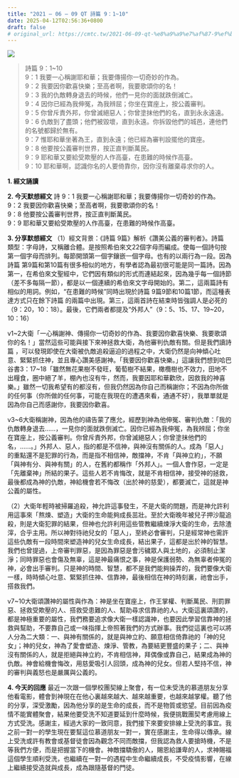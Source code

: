 ```yaml
---
title: "2021 – 06 – 09 QT 詩篇 9：1~10"
date: 2025-04-12T02:56:36+0800
draft: false
# original_url: https://cmtc.tw/2021-06-09-qt-%e8%a9%a9%e7%af%87-9%ef%bc%9a110
---
```


![](/images/qt.jpg)
> 詩篇 9：1\~10  
> 9：1 我要一心稱謝耶和華；我要傳揚你一切奇妙的作為。  
> 9：2 我要因你歡喜快樂；至高者啊，我要歌頌你的名！  
> 9：3 我的仇敵轉身退去的時候，他們一見你的面就跌倒滅亡。  
> 9：4 因你已經為我伸冤，為我辨屈；你坐在寶座上，按公義審判。  
> 9：5 你曾斥責外邦，你曾滅絕惡人；你曾塗抹他們的名，直到永永遠遠。  
> 9：6 仇敵到了盡頭；他們被毀壞，直到永遠。你拆毀他們的城邑，連他們的名號都歸於無有。  
> 9：7 惟耶和華坐著為王，直到永遠；他已經為審判設擺他的寶座。  
> 9：8 他要按公義審判世界，按正直判斷萬民。  
> 9：9 耶和華又要給受欺壓的人作高臺，在患難的時候作高臺。  
> 9：10 耶和華啊，認識你名的人要倚靠你，因你沒有離棄尋求你的人。

**1. 經文誦讀**

**2.  今天默想經文**
詩 9：1 我要一心稱謝耶和華；我要傳揚你一切奇妙的作為。  
9：2 我要因你歡喜快樂；至高者啊，我要歌頌你的名！  
9：8 他要按公義審判世界，按正直判斷萬民。  
9：9 耶和華又要給受欺壓的人作高臺，在患難的時候作高臺。

**3. 分享默想經文**
（1）經文背景：《詩篇 9篇》解析《讚美公義的審判者》。詩篇 類型：字母詩，又稱離合體。是按照希伯來文22個字母而編成。使每一個詩句按第一個字母而排列。每節開頭第一個字鑲嵌一個字母。也有的以兩行為一段。因為詩篇 第9篇和第10篇有很多相似的地方，有學者認為最初很可能是同一篇詩。因為第一，在希伯來文聖經中，它們因有類似的形式而連結起來，因為幾乎每一個詩節（差不多每隔一節），都是以一個連續的希伯來文字母開始的。第二，這兩篇詩有相似的用詞。例如，“在患難的時候”同時出現於詩篇 9篇9節和10篇1節，而這種表達方式只在餘下詩篇 的兩篇中出現。第三，這兩首詩在結束時皆強調人是必死的（9：20，10：18）。最後，它們兩者都提及“外邦人”（9：5、15、17、19\~20，10：16）

v1\~2大衛「一心稱謝神、傳揚你一切奇妙的作為、我要因你歡喜快樂、我要歌頌你的名！」當然這些可能與接下來神拯救大衛，為他審判仇敵有關。但是我們讀詩篇 ，可以發現即使在大衛被仇敵追殺逼迫的過程之中，大衛仍然是向神傾心吐意、緊緊抓住神，並且專心讚美感謝神。「我要因你歡喜快樂。」這讓我們想到哈巴谷書3：17\~18「雖然無花果樹不發旺，葡萄樹不結果，橄欖樹也不效力，田地不出糧食，圈中絕了羊，棚內也沒有牛，然而，我要因耶和華歡欣，因救我的神喜樂。」雖然一切我希望有的都沒有，但我仍然因為你自己而稱謝你；不因為你所做的任何事（你所做的任何事，可能在我現在的遭遇來看，通通不好），我單單就是因為你自己而感謝你，我要因你歡喜。

v3\~6大衛稱謝神，因為他的禱告蒙了應允，經歷到神為他伸冤、審判仇敵：「我的仇敵轉身退去……，一見你的面就跌倒滅亡。因你已經為我伸冤，為我辨屈；你坐在寶座上，按公義審判。你曾斥責外邦，你曾滅絕惡人；你曾塗抹他們的名，……。」外邦人、惡人，指的都是不信神，與神沒有關係的人。成為「惡人」的重點還不是犯罪的行為，而是指不相信神，敵擋神，不肯「與神立約」，不願「與神有分、與神有關」的人，在舊約都稱作「外邦人」。一個人會作惡，一定是「先離棄神」所結的果子。這些人若不肯悔改，就是不肯相信神，接受神的拯救，最後都成為神的仇敵，神給機會若不悔改（出於神的慈愛），都要滅亡，這就是神公義的屬性。

（2）大衛年輕時被掃羅追殺，神允許這事發生，不是大衛的問題，而是神允許利用這事來「熬煉、塑造」大衛的生命能夠成長茁壯。至於大衛晚年被兒子押沙龍追殺，則是大衛犯罪的結果，但神也允許利用這些管教繼續煉淨大衛的生命，去除渣滓，合乎主用。所以神對待祂兒女的「惡人」，至終必會審判，只是經常神也需許這些仇敵有一段時間來塑造神的兒女生命成長，結出果子，這都是出於神的智慧。我們也曾提過，上帝審判罪惡，是因為罪惡是會污穢眾人與土地的，必須制止潔淨；同時罪惡也會傷及無辜，這是神最痛恨之事，神是保護弱勢、為無辜者伸冤的神，必會出手審判。只是神的時間、智慧，都不是我們能夠操弄的，我們要像大衛一樣，時時傾心吐意、緊緊抓住神、信靠神，最後相信在神的時刻裏，祂會出手，搭救我們。

v7\~10大衛頌讚神的屬性與作為：神是坐在寶座上，作王掌權、判斷萬民、刑罰罪惡、拯救受欺壓的人、搭救受患難的人、幫助尋求信靠祂的人。大衛這裏頌讚的，都是神極重要的屬性，我們務要追求像大衛一樣認識神，也要因此學習信靠神的拯救與幫助，不要靠自己或一味指揮上帝照著我們的方式辦事。我們從這裏也可以將人分為二大類：一、與神有關係的，就是與神立約、願意相信倚靠祂的「神的兒女」；神的兒女，神為了愛會塑造、煉淨、管教，為要結更豐盛的果子；二、與神沒有關係的人，就是拒絕與神立約，不肯相信神，拜偶像或靠自己，結果成為神的仇敵。神會給機會悔改，用慈愛吸引人回頭，成為神的兒女。但若人堅持不信，神的審判與義怒也是嚴厲與公義的。

**4. 今天的回應**
最近一次跟一個學校團契線上聚會，有一位未受洗的慕道朋友分享他看電影，體會到神現在在他心裏越來越大、越來越重要，也越來越掌權。聽了他的分享，深受激勵，因為他分享的是生命的成長，而不是物質或慾望。目前因為疫情不能實體聚會，結果他要受洗不知道要延到什麼時候，我便挑戰團契考慮用線上方式受洗。感謝主，經過大家的一致同意，我們接下來要安排線上受洗的事宜。我之前一對一的學生現在要幫這位慕道朋友一對一，實在感謝主，生命得以傳承。線上受洗或許有教會或基督徒會因為觀念不同而敵擋，但我認為救人要搶時機，不是等我們方便，而是把握當下的機會。神敵擋驕傲的人，賜恩給謙卑的人，求神賜福這個學生順利受洗，也繼續在一對一的遇程中生命繼續成長，不受疫情影響，在線上繼續接受造就與成長，成為跟隨基督的門徒。
